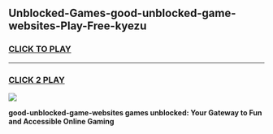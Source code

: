 
## Unblocked-Games-good-unblocked-game-websites-Play-Free-kyezu
<h3>
<a href="https://premium76.site?title=good-unblocked-game-websites&ref=20A">CLICK TO PLAY</a></h3>
<hr>

<h3>
<a href="https://premium76.site?title=good-unblocked-game-websites&ref=20A">CLICK 2 PLAY</a>
  
</h3>

<a href="https://premium76.site?title=good-unblocked-game-websites&ref=20A"><img src="https://clearcache.store/games.png"></a>


**good-unblocked-game-websites games unblocked: Your Gateway to Fun and Accessible Online Gaming**
